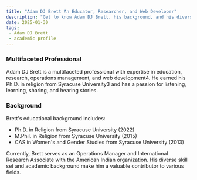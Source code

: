 ```yaml
---
title: "Adam DJ Brett An Educator, Researcher, and Web Developer"
description: "Get to know Adam DJ Brett, his background, and his diverse skill set."
date: 2025-01-30
tags:
 - Adam DJ Brett
 - academic profile
---
```

### Multifaceted Professional

Adam DJ Brett is a multifaceted professional with expertise in education, research, operations management, and web development4. He earned his Ph.D. in religion from Syracuse University3 and has a passion for listening, learning, sharing, and hearing stories.

### Background

Brett's educational background includes:

+ Ph.D. in Religion from Syracuse University (2022)
+ M.Phil. in Religion from Syracuse University (2015)
+ CAS in Women's and Gender Studies from Syracuse University (2013)

Currently, Brett serves as an Operations Manager and International Research Associate with the American Indian organization. His diverse skill set and academic background make him a valuable contributor to various fields.

